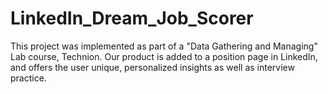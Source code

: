 # LinkedIn_Dream_Job_Scorer
This project was implemented as part of a "Data Gathering and Managing" Lab course, Technion. Our product is added to a position page in LinkedIn, and offers the user unique, personalized insights as well as interview practice.
